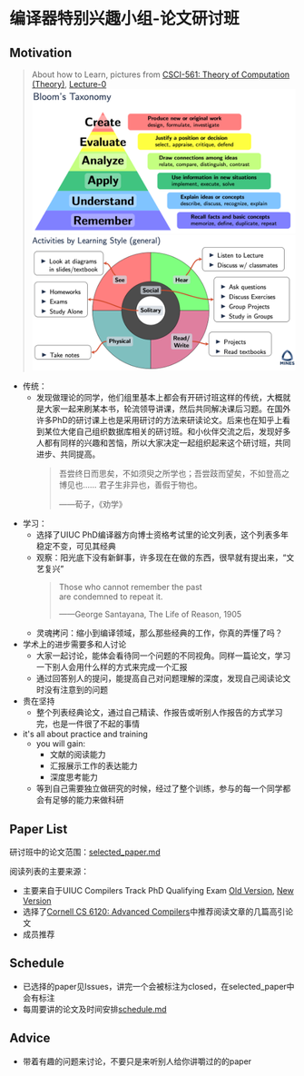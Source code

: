 # 编译器特别兴趣小组-论文研讨班
## Motivation
> About how to Learn, pictures from [CSCI-561: Theory of Computation (Theory)](https://inside.mines.edu/~ndantam/csci-561/syllabus.pdf), [Lecture-0](https://inside.mines.edu/~ndantam/csci-561/L00-theory-intro-prelecture.pdf)
> ![Bloom's Taxonomy](pic/bloom.png)
> ![Activities by Learning Style](pic/style.png)

- 传统：
  - 发现做理论的同学，他们组里基本上都会有开研讨班这样的传统，大概就是大家一起来刷某本书，轮流领导讲课，然后共同解决课后习题。在国外许多PhD的研讨课上也是采用研讨的方法来研读论文。后来也在知乎上看到某位大佬自己组织数据库相关的研讨班。和小伙伴交流之后，发现好多人都有同样的兴趣和苦恼，所以大家决定一起组织起来这个研讨班，共同进步、共同提高。
    >
    > 吾尝终日而思矣，不如须臾之所学也；吾尝跂而望矣，不如登高之博见也...... 君子生非异也，善假于物也。
    > 
    > ——荀子，《劝学》
- 学习：
  - 选择了UIUC PhD编译器方向博士资格考试里的论文列表，这个列表多年稳定不变，可见其经典
  - 观察：阳光底下没有新鲜事，许多现在在做的东西，很早就有提出来，“文艺复兴”
    >
    > Those who cannot remember the past are condemned to repeat it.
    > 
    > ——George Santayana, The Life of Reason, 1905
  - 灵魂拷问：缩小到编译领域，那么那些经典的工作，你真的弄懂了吗？
- 学术上的进步需要多和人讨论
  - 大家一起讨论，能体会看待同一个问题的不同视角。同样一篇论文，学习一下别人会用什么样的方式来完成一个汇报
  - 通过回答别人的提问，能提高自己对问题理解的深度，发现自己阅读论文时没有注意到的问题
- 贵在坚持
  - 整个列表经典论文，通过自己精读、作报告或听别人作报告的方式学习完，也是一件很了不起的事情
- it's all about practice and training
  - you will gain:
    - 文献的阅读能力
    - 汇报展示工作的表达能力
    - 深度思考能力
  - 等到自己需要独立做研究的时候，经过了整个训练，参与的每一个同学都会有足够的能力来做科研

## Paper List
研讨班中的论文范围：[selected_paper.md](https://github.com/zihaoli-cn/compiler-paper-reading/blob/main/selected_paper.md)


阅读列表的主要来源：
- 主要来自于UIUC Compilers Track PhD Qualifying Exam [Old Version](http://rsim.cs.uiuc.edu/arch/compiler_qual.html), [New Version](https://wiki.illinois.edu/wiki/display/architecture/Compilers+Track)
- 选择了[Cornell CS 6120: Advanced Compilers](https://www.cs.cornell.edu/courses/cs6120/2020fa)中推荐阅读文章的几篇高引论文
- 成员推荐

## Schedule
- 已选择的paper见Issues，讲完一个会被标注为closed，在selected_paper中会有标注
- 每周要讲的论文及时间安排[schedule.md](https://github.com/zihaoli-cn/compiler-paper-reading/blob/main/schedule.md)

## Advice
- 带着有趣的问题来讨论，不要只是来听别人给你讲嚼过的的paper
